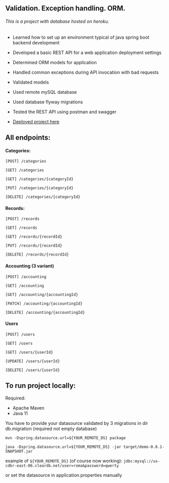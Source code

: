 ## Validation. Exception handling. ORM.

###### This is a project with database hosted on heroku.

- Learned how to set up an environment typical of java spring boot backend development
  
- Developed a basic REST API for a web application deployment settings

- Determined ORM models for application

- Handled common exceptions during API invocation with bad requests

- Validated models

- Used remote mySQL database

- Used database flyway migrations

- Tested the REST API using postman and swagger

- [Deployed project here](https://shielded-river-50278.herokuapp.com/)

## All endpoints:

#### Categories:

`[POST] /categories`

`[GET] /categories`

`[GET] /categories/{categoryId}`

`[PUT] /categories/{categoryId}`

`[DELETE] /categories/{categoryId}`

#### Records:

`[POST] /records`

`[GET] /records`

`[GET] /records/{recordId}`

`[PUT] /records/{recordId}`

`[DELETE] /records/{recordId}`

#### Accounting (3 variant)

`[POST] /accounting`

`[GET] /accounting`

`[GET] /accounting/{accountingId}`

`[PATCH] /accounting/{accountingId}`

`[DELETE] /accounting/{accountingId}`

#### Users

`[POST] /users`

`[GET] /users`

`[GET] /users/{userId}`

`[UPDATE] /users/{userId}`

`[DELETE] /users/{userId}`

## To run project locally:

Required:
* Apache Maven 
* Java 11

You have to provide your datasource validated by 3 migrations in dir db.migration (required not empty database)

`mvn -Dspring.datasource.url=${YOUR_REMOTE_DS} package`

`java -Dspring.datasource.url=${YOUR_REMOTE_DS} -jar target/demo-0.0.1-SNAPSHOT.jar`

example of `${YOUR_REMOTE_DS}` (of course now working):
`jdbc:mysql://us-cdbr-east-06.cleardb.net/user=roma&password=qwerty`

or set the datasource in application.properties manually
